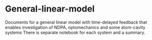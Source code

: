 # General-linear-model
Documents for a general linear model with time-delayed feedback that enables investigation of NDPA, optomechanics and some atom-cavity systems
There is separate notebook for each system and a summary.
